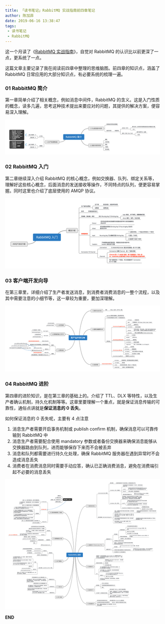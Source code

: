 ```yaml
---
title: 「读书笔记」RabbitMQ 实战指南前四章笔记
author: 陈加菲
date: 2019-06-16 13:38:47
tags:
 - 读书笔记
 - RabbitMQ
---
```


这一个月读了《[RabbitMQ 实战指南](https://book.douban.com/subject/27591386/)》，自觉对 RabbitMQ 的认识比以前更深了一点，更系统了一点。

这篇文章主要记录了我在阅读前四章中整理的思维脑图。前四章的知识点，涵盖了 RabbitMQ 日常应用的大部分知识点，有必要系统的梳理一遍。

### 01 RabbitMQ 简介

第一章简单介绍了相关概念，例如消息中间件，RabbitMQ 的含义。这是入门性质的概念，读多几遍，思考这种技术提出来要应对的问题，其提供的解决方案，便容易深入理解。

![01 RabbitMQ 简介](/images/rabbitmq-reading-notes-1/01-RabbitMQ.png)

### 02 RabbitMQ 入门

第二章继续深入介绍 RabbitMQ 的核心概念，例如交换器、队列、绑定关系等，理解好这些核心概念，后面消息的发送接收等操作，不同特点的队列，便更容易掌握。同时这里也介绍了底层使用的 AMQP 协议。

![02 RabbitMQ 入门.png](/images/rabbitmq-reading-notes-1/02-RabbitMQ.png)

### 03 客户端开发向导

在第三章里，详细介绍了生产者发送消息，到消费者消费消息的一整个流程，以及其中需要注意的小细节等，这一章较为重要，要加深理解。

![03 客户端开发向导.png](/images/rabbitmq-reading-notes-1/03-RabbitMQ.png)

### 04 RabbitMQ 进阶

第四章的进阶知识，是在第三章的基础上的。介绍了 TTL、DLX 等特性，以及生产者确认机制，持久化机制等等。这章里要理解一个重点，就是保证消息传输的可靠性，通俗点讲就是**保证消息的 0 丢失**。

如何保证消息的 0 丢失呢，主要有 4 点注意

1. 消息生产者需要开启事务机制或 publish confirm 机制，确保消息可以可靠传输到 RabbitMQ 中
2. 消息生产者需要配合使用 mandatory 参数或者备份交换器来确保消息能够从交换器路由到队列，进而能够保存下来而不会被丢弃
3. 消息和队列都需要进行持久化处理，确保 RabbitMQ 服务器在遇到异常时不会造成消息丢失
4. 消费者在消费消息同时需要手动应答，确认已正确消费消息，避免在消费端引起不必要的消息丢失

![04 RabbitMQ 进阶.png](/images/rabbitmq-reading-notes-1/04-RabbitMQ.png)

**END**